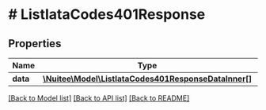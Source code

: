 # # ListIataCodes401Response

## Properties

Name | Type | Description | Notes
------------ | ------------- | ------------- | -------------
**data** | [**\Nuitee\Model\ListIataCodes401ResponseDataInner[]**](ListIataCodes401ResponseDataInner.md) |  | [optional]

[[Back to Model list]](../../README.md#models) [[Back to API list]](../../README.md#endpoints) [[Back to README]](../../README.md)
